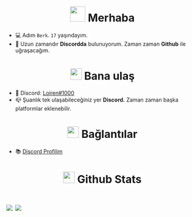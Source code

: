 <h1 align="center"><img src="https://raw.githubusercontent.com/nixin72/nixin72/master/wave.gif" width="40px"> Merhaba</h1>

- 💻 Adım `Berk`. `17` yaşındayım. 
- 🔌 Uzun zamandır **Discordda** bulunuyorum. Zaman zaman **Github** ile uğraşacağım.
<h1 align="center"><img src="https://www.covercompare.com/images/icon-phone.gif" width="30px"> Bana ulaş</h1>

- 📨 Discord: [Loiren#1000](https://discord.com/users/852606013126606908)
- 📪 Şuanlık tek ulaşabileceğiniz yer **Discord.** Zaman zaman başka platformlar eklenebilir.
<h1 align="center"><img src="https://image.flaticon.com/icons/png/512/3308/3308178.png" width="30px"> Bağlantılar</h1>

- 📚 [Discord Profilim](https://discord.com/users/852606013126606908)
<h1 align="center"><img src="https://challengepost-s3-challengepost.netdna-ssl.com/photos/production/software_photos/000/456/275/datas/original.gif" width="30px"> Github Stats</h1>

<h1 align="left">
   <img src="https://github-readme-stats.vercel.app/api/top-langs/?username=loirenn&theme=dark&hide_border=true" />
   <img src="https://github-readme-stats.vercel.app/api?username=loirenn&theme=dark&hide_border=true" />
</h1>
